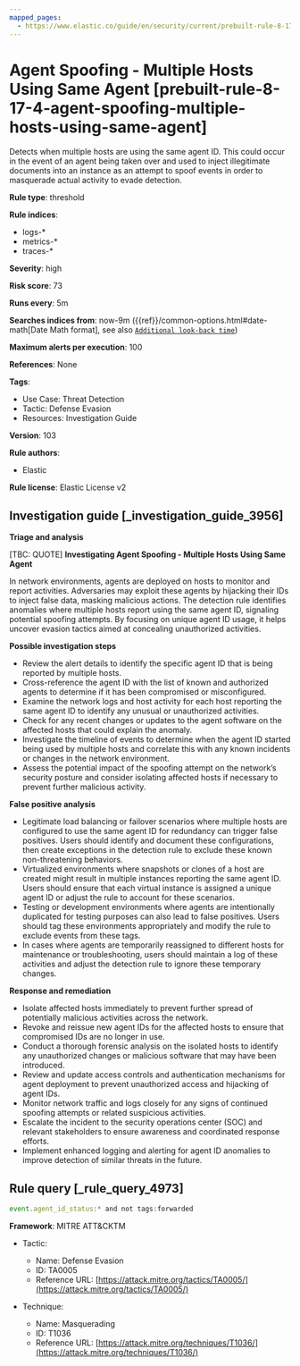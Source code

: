 ```yaml
---
mapped_pages:
  - https://www.elastic.co/guide/en/security/current/prebuilt-rule-8-17-4-agent-spoofing-multiple-hosts-using-same-agent.html
---
```


# Agent Spoofing - Multiple Hosts Using Same Agent [prebuilt-rule-8-17-4-agent-spoofing-multiple-hosts-using-same-agent]

Detects when multiple hosts are using the same agent ID. This could occur in the event of an agent being taken over and used to inject illegitimate documents into an instance as an attempt to spoof events in order to masquerade actual activity to evade detection.

**Rule type**: threshold

**Rule indices**:

* logs-*
* metrics-*
* traces-*

**Severity**: high

**Risk score**: 73

**Runs every**: 5m

**Searches indices from**: now-9m ({{ref}}/common-options.html#date-math[Date Math format], see also [`Additional look-back time`](docs-content://solutions/security/detect-and-alert/create-detection-rule.md#rule-schedule))

**Maximum alerts per execution**: 100

**References**: None

**Tags**:

* Use Case: Threat Detection
* Tactic: Defense Evasion
* Resources: Investigation Guide

**Version**: 103

**Rule authors**:

* Elastic

**Rule license**: Elastic License v2

## Investigation guide [_investigation_guide_3956]

**Triage and analysis**

[TBC: QUOTE]
**Investigating Agent Spoofing - Multiple Hosts Using Same Agent**

In network environments, agents are deployed on hosts to monitor and report activities. Adversaries may exploit these agents by hijacking their IDs to inject false data, masking malicious actions. The detection rule identifies anomalies where multiple hosts report using the same agent ID, signaling potential spoofing attempts. By focusing on unique agent ID usage, it helps uncover evasion tactics aimed at concealing unauthorized activities.

**Possible investigation steps**

* Review the alert details to identify the specific agent ID that is being reported by multiple hosts.
* Cross-reference the agent ID with the list of known and authorized agents to determine if it has been compromised or misconfigured.
* Examine the network logs and host activity for each host reporting the same agent ID to identify any unusual or unauthorized activities.
* Check for any recent changes or updates to the agent software on the affected hosts that could explain the anomaly.
* Investigate the timeline of events to determine when the agent ID started being used by multiple hosts and correlate this with any known incidents or changes in the network environment.
* Assess the potential impact of the spoofing attempt on the network’s security posture and consider isolating affected hosts if necessary to prevent further malicious activity.

**False positive analysis**

* Legitimate load balancing or failover scenarios where multiple hosts are configured to use the same agent ID for redundancy can trigger false positives. Users should identify and document these configurations, then create exceptions in the detection rule to exclude these known non-threatening behaviors.
* Virtualized environments where snapshots or clones of a host are created might result in multiple instances reporting the same agent ID. Users should ensure that each virtual instance is assigned a unique agent ID or adjust the rule to account for these scenarios.
* Testing or development environments where agents are intentionally duplicated for testing purposes can also lead to false positives. Users should tag these environments appropriately and modify the rule to exclude events from these tags.
* In cases where agents are temporarily reassigned to different hosts for maintenance or troubleshooting, users should maintain a log of these activities and adjust the detection rule to ignore these temporary changes.

**Response and remediation**

* Isolate affected hosts immediately to prevent further spread of potentially malicious activities across the network.
* Revoke and reissue new agent IDs for the affected hosts to ensure that compromised IDs are no longer in use.
* Conduct a thorough forensic analysis on the isolated hosts to identify any unauthorized changes or malicious software that may have been introduced.
* Review and update access controls and authentication mechanisms for agent deployment to prevent unauthorized access and hijacking of agent IDs.
* Monitor network traffic and logs closely for any signs of continued spoofing attempts or related suspicious activities.
* Escalate the incident to the security operations center (SOC) and relevant stakeholders to ensure awareness and coordinated response efforts.
* Implement enhanced logging and alerting for agent ID anomalies to improve detection of similar threats in the future.


## Rule query [_rule_query_4973]

```js
event.agent_id_status:* and not tags:forwarded
```

**Framework**: MITRE ATT&CKTM

* Tactic:

    * Name: Defense Evasion
    * ID: TA0005
    * Reference URL: [https://attack.mitre.org/tactics/TA0005/](https://attack.mitre.org/tactics/TA0005/)

* Technique:

    * Name: Masquerading
    * ID: T1036
    * Reference URL: [https://attack.mitre.org/techniques/T1036/](https://attack.mitre.org/techniques/T1036/)



